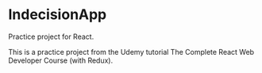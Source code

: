 # IndecisionApp
Practice project for React.

This is a practice project from the Udemy tutorial The Complete React Web Developer Course (with Redux).
